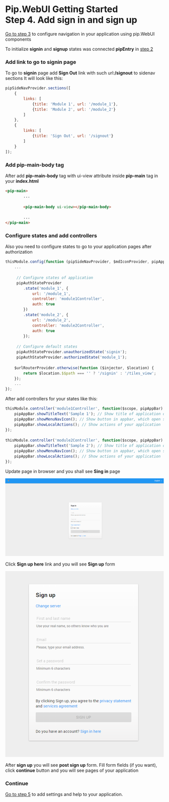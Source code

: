 # Pip.WebUI Getting Started <br/> Step 4. Add sign in and sign up

[Go to step 3](https://github.com/pip-webui/pip-webui-sample/blob/master/step3/) to configure navigation in your application using pip.WebUI components

To initialize **signin** and **signup** states was connected **pipEntry** in [step 2](https://github.com/pip-webui/pip-webui-sample/blob/master/step2/)

### Add link to go to **signin** page

To go to **signin** page add **Sign Out** link with such url:**/signout** to sidenav sections
It will look like this:

```javascript
pipSideNavProvider.sections([
    {
        links: [
            {title: 'Module 1', url: '/module_1'},
            {title: 'Module 2', url: '/module_2'}
        ]
    },
    {
        links: [
            {title: 'Sign Out', url: '/signout'}
        ]
    }
]);
```

### Add **pip-main-body** tag

After add **pip-main-body** tag with ui-view attribute inside **pip-main** tag in your **index.html**

```html
<pip-main>
        ...

        <pip-main-body ui-view></pip-main-body>
        
        ...
</pip-main>
```

### Configure states and add controllers

Also you need to configure states to go to your application pages after authorization

```javascript
thisModule.config(function (pipSideNavProvider, $mdIconProvider, pipAppBarProvider) {
    ...

     // Configure states of application
     pipAuthStateProvider
        .state('module_1', {
            url: '/module_1',
            controller: 'module1Controller',
            auth: true
        })
        .state('module_2', {
            url: '/module_2',
            controller: 'module2Controller',
            auth: true
        });
     
     // Configure default states
     pipAuthStateProvider.unauthorizedState('signin');
     pipAuthStateProvider.authorizedState('module_1');
    
    $urlRouterProvider.otherwise(function ($injector, $location) {
        return $location.$$path === '' ? '/signin' : '/tiles_view';
    });
    ... 
});
```

After add controllers for your states like this:

```javascript
thisModule.controller('module1Controller', function($scope, pipAppBar) {
    pipAppBar.showTitleText('Sample 1'); // Show title of application or specific page
    pipAppBar.showMenuNavIcon(); // Show button in appbar, which open sidenav
    pipAppBar.showLocalActions(); // Show actions of your application
});

thisModule.controller('module2Controller', function($scope, pipAppBar) {
    pipAppBar.showTitleText('Sample 2'); // Show title of application or specific page
    pipAppBar.showMenuNavIcon(); // Show button in appbar, which open sidenav
    pipAppBar.showLocalActions(); // Show actions of your application
});
```

Update page in browser and you shall see **Sing in** page

![Sign in page](artifacts/sign_in_page.png)

Click **Sign up here** link and you will see **Sign up** form

![Sign up form](artifacts/sign_up_form.png)

After **sign up** you will see **post sign up** form. Fill form fields (if you want), click **continue** button and you will see pages of your application

### Continue

[Go to step 5](https://github.com/pip-webui/pip-webui-sample/blob/master/step5/) to add settings and help to your application.
